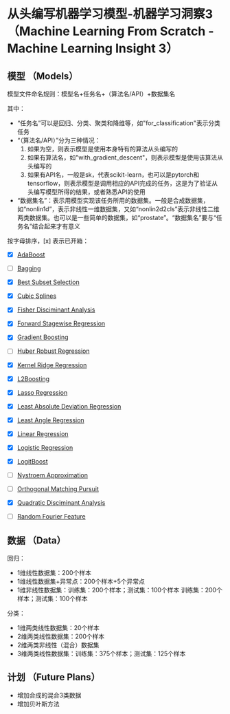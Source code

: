 # 从头编写机器学习模型-机器学习洞察3 （Machine Learning From Scratch - Machine Learning Insight 3）



## 模型 （Models）
模型文件命名规则：模型名+任务名+（算法名/API）+数据集名

其中：
- “任务名”可以是回归、分类、聚类和降维等，如"for_classification"表示分类任务
- “（算法名/API）”分为三种情况：
  1. 如果为空，则表示模型是使用本身特有的算法从头编写的
  2. 如果有算法名，如"with_gradient_descent"，则表示模型是使用该算法从头编写的
  3. 如果有API名，一般是sk，代表scikit-learn，也可以是pytorch和tensorflow，则表示模型是调用相应的API完成的任务，这是为了验证从头编写模型所得的结果，或者熟悉API的使用
- “数据集名”：表示用模型实现该任务所用的数据集。一般是合成数据集，如“nonlin1d”，表示非线性一维数据集，又如“nonlin2d2cls”表示非线性二维两类数据集。也可以是一些简单的数据集，如“prostate”。“数据集名”要与“任务名”结合起来才有意义

按字母排序，[x] 表示已开箱：
- [x] [AdaBoost](https://github.com/TaiChiTiger/machine-learning-from-scratch---Machine-Learning-Insight-3/tree/main/notebooks/models/adaboost)
- [ ] [Bagging](https://github.com/TaiChiTiger/machine-learning-from-scratch---Machine-Learning-Insight-3/tree/main/notebooks/models/bagging)
- [x] [Best Subset Selection](https://github.com/TaiChiTiger/machine-learning-from-scratch---Machine-Learning-Insight-3/tree/main/notebooks/models/best-subset-selection) 
- [x] [Cubic Splines](https://github.com/TaiChiTiger/machine-learning-from-scratch---Machine-Learning-Insight-3/tree/main/notebooks/models/cubic-splines)
- [x] [Fisher Disciminant Analysis](https://github.com/TaiChiTiger/machine-learning-from-scratch---Machine-Learning-Insight-3/tree/main/notebooks/models/fisher-disciminant-analysis)
- [x] [Forward Stagewise Regression](https://github.com/TaiChiTiger/machine-learning-from-scratch---Machine-Learning-Insight-3/tree/main/notebooks/models/forward-stagewise-regression)
- [x] [Gradient Boosting](https://github.com/TaiChiTiger/machine-learning-from-scratch---Machine-Learning-Insight-3/tree/main/notebooks/models/gradient-boosting)
- [ ] [Huber Robust Regression](https://github.com/TaiChiTiger/machine-learning-from-scratch---Machine-Learning-Insight-3/tree/main/notebooks/models/huber-robust-regression)
- [x] [Kernel Ridge Regression](https://github.com/TaiChiTiger/machine-learning-from-scratch---Machine-Learning-Insight-3/tree/main/notebooks/models/kernel_ridge_regression)
- [x] [L2Boosting](https://github.com/TaiChiTiger/machine-learning-from-scratch---Machine-Learning-Insight-3/tree/main/notebooks/models/l2boosting)
- [x] [Lasso Regression](https://github.com/TaiChiTiger/machine-learning-from-scratch---Machine-Learning-Insight-3/tree/main/notebooks/models/lasso-regression)
- [x] [Least Absolute Deviation Regression](https://github.com/TaiChiTiger/machine-learning-from-scratch---Machine-Learning-Insight-3/tree/main/notebooks/models/least-absolute-deviation-regression)
- [x] [Least Angle Regression](https://github.com/TaiChiTiger/machine-learning-from-scratch---Machine-Learning-Insight-3/tree/main/notebooks/models/least-angle-regression)
- [x] [Linear Regression](https://github.com/TaiChiTiger/machine-learning-from-scratch---Machine-Learning-Insight-3/tree/main/notebooks/models/linear-regression)
- [x] [Logistic Regression](https://github.com/TaiChiTiger/machine-learning-from-scratch---Machine-Learning-Insight-3/tree/main/notebooks/models/logistic_regression)
- [x] [LogitBoost](https://github.com/TaiChiTiger/machine-learning-from-scratch---Machine-Learning-Insight-3/tree/main/notebooks/models/logitboost)
- [ ] [Nystroem Approximation](https://github.com/TaiChiTiger/machine-learning-from-scratch---Machine-Learning-Insight-3/blob/main/notebooks/models/nystroem-approximation/nystroem_approximation.ipynb)
- [ ] [Orthogonal Matching Pursuit](https://github.com/TaiChiTiger/machine-learning-from-scratch---Machine-Learning-Insight-3/tree/main/notebooks/models/orthogonal_matching_pursuit)
- [x] [Quadratic Disciminant Analysis](https://github.com/TaiChiTiger/machine-learning-from-scratch---Machine-Learning-Insight-3/tree/main/notebooks/models/quadratic-disciminant-analysis)
- [ ] [Random Fourier Feature](https://github.com/TaiChiTiger/machine-learning-from-scratch---Machine-Learning-Insight-3/tree/main/notebooks/models/random-fourier-feature)


## 数据 （Data）
回归：
- 1维线性数据集：200个样本
- 1维线性数据集+异常点：200个样本+5个异常点
- 1维非线性数据集：训练集：200个样本；测试集：100个样本
  训练集：200个样本；测试集：100个样本
  
 分类：
 - 1维两类线性数据集：20个样本
 - 2维两类线性数据集：200个样本
 - 2维两类非线性（混合）数据集
 - 3维两类线性数据集：训练集：375个样本；测试集：125个样本


## 计划 （Future Plans）
- 增加合成的混合3类数据
- 增加贝叶斯方法
